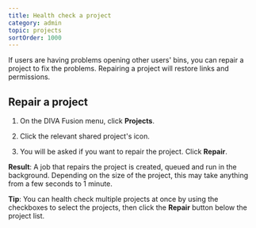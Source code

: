 ```yaml
---
title: Health check a project
category: admin
topic: projects
sortOrder: 1000
---
```


If users are having problems opening other users' bins, you can repair a project to fix the problems. Repairing a project will restore links and permissions.


## Repair a project

1. On the DIVA Fusion menu, click **Projects**.

2. Click the relevant shared project's <i class="fa fa-wrench"></i> icon.

3. You will be asked if you want to repair the project. Click **Repair**.

<p class="tip tip--result">
  <strong>Result</strong>:
  A job that repairs the project is created, queued and run in the background. Depending on the size of the project, this may take anything from a few seconds to 1 minute.
</p>

<p class="tip">
  <strong>Tip</strong>:
  You can health check multiple projects at once by using the checkboxes to select the projects,
  then click the <i class="fa fa-wrench"></i> <strong>Repair</strong> button below the project list.
</p>